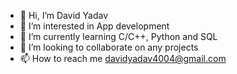 - 👋 Hi, I’m David Yadav
- 👀 I’m interested in App development
- 🌱 I’m currently learning C/C++, Python and SQL
- 💞️ I’m looking to collaborate on any projects
- 📫 How to reach me davidyadav4004@gmail.com
